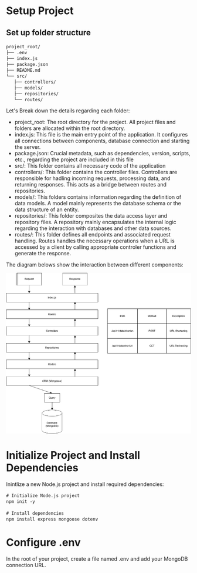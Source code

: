 # Setup Project

## Set up folder structure

```
project_root/
├── .env
├── index.js
├── package.json
├── README.md
└── src/
   ├── controllers/
   ├── models/
   ├── repositories/
   └── routes/
```

Let's Break down the details regarding each folder:

- project_root: The root directory for the project. All project files and folders are allocated within the root directory.
- index.js: This file is the main entry point of the application. It configures all connections between components, database connection and starting the server.
- package.json: Crucial metadata, such as dependencies, version, scripts, etc., regarding the project are included in this file
- src/: This folder contains all necessary code of the application
- controllers/: This folder contains the controller files. Controllers are responsible for hadling incoming requests, processing data, and returning responses. This acts as a bridge between routes and repositories.
- models/: This folders contains information regarding the definition of data models. A model mainly represents the database schema or the data structure of an entity.
- repositories/: This folder composites the data access layer and repository files. A repository mainly encapsulates the internal logic regarding the interaction with databases and other data sources.
- routes/: This folder defines all endpoints and associated request handling. Routes handles the necessary operations when a URL is accessed by a client by calling appropriate controler functions and generate the response.

The diagram belows show the interaction between different components:

![alt text](URLShortener.drawio.png)

# Initialize Project and Install Dependencies

Inintlize a new Node.js project and install required dependencies:

```
# Initialize Node.js project
npm init -y

# Install dependencies
npm install express mongoose dotenv
```

# Configure .env

In the root of your project, create a file named .env and add your MongoDB connection URL.
